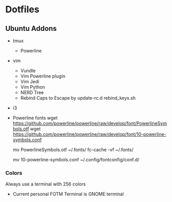 # Dotfiles

## Ubuntu Addons
* tmux
    * Powerline
* vim
    * Vundle
    * Vim Powerline plugin
    * Vim Jedi
    * Vim Python
    * NERD Tree
    * Rebind Caps to Escape by update-rc.d rebind_keys.sh
* i3

* Powerline fonts
    wget https://github.com/powerline/powerline/raw/develop/font/PowerlineSymbols.otf
    wget https://github.com/powerline/powerline/raw/develop/font/10-powerline-symbols.conf

    mv PowerlineSymbols.otf ~/.fonts/
    fc-cache -vf ~/.fonts/

    mv 10-powerline-symbols.conf ~/.config/fontconfig/conf.d/ 

### Colors
Always use a terminal with 256 colors
- Current personal FOTM Terminal is GNOME terminal

